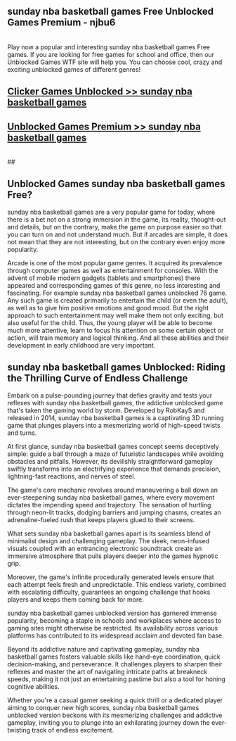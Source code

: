 ## sunday nba basketball games Free Unblocked Games Premium - njbu6 <br>
<br>
Play now a popular and interesting sunday nba basketball games Free games. If you are looking for free games for school and office, then our Unblocked Games WTF site will help you. You can choose cool, crazy and exciting unblocked games of different genres!


##  [Clicker Games Unblocked >> sunday nba basketball games](http://freeplayer.one?title=sunday_nba_basketball_games&ref=04)

##  [Unblocked Games Premium >> sunday nba basketball games](http://freeplayer.one?title=sunday_nba_basketball_games&ref=04)
  <br>
  ##



## Unblocked Games sunday nba basketball games Free?

sunday nba basketball games are a very popular game for today, where there is a bet not on a strong immersion in the game, its reality, thought-out and details, but on the contrary, make the game on purpose easier so that you can turn on and not understand much. But if arcades are simple, it does not mean that they are not interesting, but on the contrary even enjoy more popularity.

Arcade is one of the most popular game genres. It acquired its prevalence through computer games as well as entertainment for consoles. With the advent of mobile modern gadgets (tablets and smartphones) there appeared and corresponding games of this genre, no less interesting and fascinating. For example sunday nba basketball games unblocked 76 game. Any such game is created primarily to entertain the child (or even the adult), as well as to give him positive emotions and good mood. But the right approach to such entertainment may well make them not only exciting, but also useful for the child. Thus, the young player will be able to become much more attentive, learn to focus his attention on some certain object or action, will train memory and logical thinking. And all these abilities and their development in early childhood are very important.

##  sunday nba basketball games Unblocked: Riding the Thrilling Curve of Endless Challenge

Embark on a pulse-pounding journey that defies gravity and tests your reflexes with sunday nba basketball games, the addictive unblocked game that's taken the gaming world by storm. Developed by RobKayS and released in 2014, sunday nba basketball games is a captivating 3D running game that plunges players into a mesmerizing world of high-speed twists and turns.

At first glance, sunday nba basketball games concept seems deceptively simple: guide a ball through a maze of futuristic landscapes while avoiding obstacles and pitfalls. However, its devilishly straightforward gameplay swiftly transforms into an electrifying experience that demands precision, lightning-fast reactions, and nerves of steel.

The game's core mechanic revolves around maneuvering a ball down an ever-steepening sunday nba basketball games, where every movement dictates the impending speed and trajectory. The sensation of hurtling through neon-lit tracks, dodging barriers and jumping chasms, creates an adrenaline-fueled rush that keeps players glued to their screens.

What sets sunday nba basketball games apart is its seamless blend of minimalist design and challenging gameplay. The sleek, neon-infused visuals coupled with an entrancing electronic soundtrack create an immersive atmosphere that pulls players deeper into the games hypnotic grip.

Moreover, the game's infinite procedurally generated levels ensure that each attempt feels fresh and unpredictable. This endless variety, combined with escalating difficulty, guarantees an ongoing challenge that hooks players and keeps them coming back for more.

sunday nba basketball games unblocked version has garnered immense popularity, becoming a staple in schools and workplaces where access to gaming sites might otherwise be restricted. Its availability across various platforms has contributed to its widespread acclaim and devoted fan base.

Beyond its addictive nature and captivating gameplay, sunday nba basketball games fosters valuable skills like hand-eye coordination, quick decision-making, and perseverance. It challenges players to sharpen their reflexes and master the art of navigating intricate paths at breakneck speeds, making it not just an entertaining pastime but also a tool for honing cognitive abilities.

Whether you're a casual gamer seeking a quick thrill or a dedicated player aiming to conquer new high scores, sunday nba basketball games unblocked version beckons with its mesmerizing challenges and addictive gameplay, inviting you to plunge into an exhilarating journey down the ever-twisting track of endless excitement.
